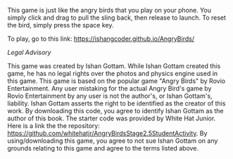 This game is just like the angry birds that you play on your phone. You simply click and drag to pull the sling back, then release to
launch. To reset the bird, simply press the space key. 

To play, go to this link: https://ishangcoder.github.io/AngryBirds/

*Legal Advisory*

This game was created by Ishan Gottam.
While Ishan Gottam created this game, he has no legal rights over the photos and physics engine used in this game. This game is based
on the popular game "Angry Birds" by Rovio Entertainment. Any user mistaking for the actual Angry Bird's game by Rovio Entertainment by 
any user is not the author's, or Ishan Gottam's, liability. Ishan Gottam asserts the right to be identified as the creator of this work.
By downloading this code, you agree to identify Ishan Gottam as the author of this book. The starter code was provided by White
Hat Junior. Here is a link the the repository: https://github.com/whitehatjr/AngryBirdsStage2.5StudentActivity. 
By using/downloading this game, you agree to not sue Ishan Gottam on any grounds relating to this game and agree to the terms listed above.
